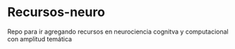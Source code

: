 # Recursos-neuro
Repo para ir agregando recursos en neurociencia cognitva y computacional con amplitud temática
